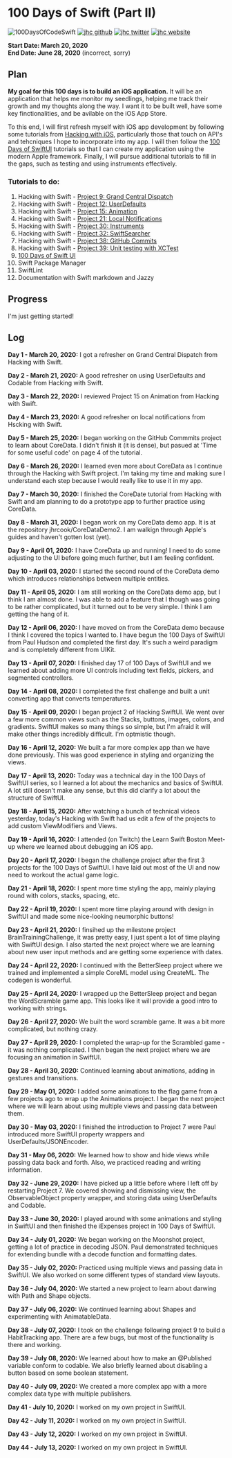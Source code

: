 # 100 Days of Swift (Part II)

![100DaysOfCodeSwift](https://img.shields.io/badge/100DaysOfCode-Swift-FA7343.svg?style=flat&logo=swift)
[![jhc github](https://img.shields.io/badge/GitHub-jhrcook-lightgrey.svg?style=flat&logo=github)](https://github.com/jhrcook)
[![jhc twitter](https://img.shields.io/badge/Twitter-@JoshDoesA-00aced.svg?style=flat&logo=twitter)](https://twitter.com/JoshDoesa)
[![jhc website](https://img.shields.io/badge/Website-Joshua_Cook-5087B2.svg?style=flat&logo=telegram)](https://joshuacook.netlify.com)

**Start Date: March 20, 2020  
End Date: June 28, 2020** (incorrect, sorry)


## Plan

**My goal for this 100 days is to build an iOS application.**
It will be an application that helps me monitor my seedlings, helping me track their growth and my thoughts along the way.
I want it to be built well, have some key finctionalities, and be avilable on the iOS App Store.

To this end, I will first refresh myself with iOS app development by following some tutorials from [Hacking with iOS](https://www.hackingwithswift.com/read), particularly those that touch on API's and tehcniques I hope to incorporate into my app.
I will then follow the [100 Days of SwiftUI](https://www.hackingwithswift.com/100/swiftui) tutorials so that I can create my application using the modern Apple framework.
Finally, I will pursue additional tutorials to fill in the gaps, such as testing and using instruments effectively.


### Tutorials to do:

1. Hacking with Swift - [Project 9: Grand Central Dispatch](https://www.hackingwithswift.com/read/9/overview)
2. Hacking with Swift - [Project 12: UserDefaults](https://www.hackingwithswift.com/read/12/overview)
3. Hacking with Swift - [Project 15: Animation](https://www.hackingwithswift.com/read/15/overview)
4. Hacking with Swift - [Project 21: Local Notifications](https://www.hackingwithswift.com/read/21/overview)
5. Hacking with Swift - [Project 30: Instruments](https://www.hackingwithswift.com/read/30/overview)
6. Hacking with Swift - [Project 32: SwiftSearcher](https://www.hackingwithswift.com/read/32/overview)
7. Hacking with Swift - [Project 38: GitHub Commits](https://www.hackingwithswift.com/read/38/overview)
8. Hacking with Swift - [Project 39: Unit testing with XCTest](https://www.hackingwithswift.com/read/39/overview)
9. [100 Days of Swift UI](https://www.hackingwithswift.com/100/swiftui)
10. Swift Package Manager
11. SwiftLint
12. Documentation with Swift markdown and Jazzy


## Progress

I'm just getting started!


## Log


**Day 1 - March 20, 2020:**
I got a refresher on Grand Central Dispatch from Hacking with Swift.

**Day 2 - March 21, 2020:**
A good refresher on using UserDefaults and Codable from Hacking with Swift.

**Day 3 - March 22, 2020:**
I reviewed Project 15 on Animation from Hacking with Swift.

**Day 4 - March 23, 2020:**
A good refresher on local notifications from Hscking with Swift.

**Day 5 - March 25, 2020:**
I began working on the GitHub Commmits project to learn about CoreData.
I didn't finish it (it is dense), but pasued at 'Time for some useful code' on page 4 of the tutorial.

**Day 6 - March 26, 2020:**
I learned even more about CoreData as I continue through the Hacking with Swift project.
I'm taking my time and making sure I understand each step because I would really like to use it in my app.

**Day 7 - March 30, 2020:**
I finished the CoreDate tutorial from Hacking with Swift and am planning to do a prototype app to further practice using CoreData.

**Day 8 - March 31, 2020:**
I began work on my CoreData demo app.
It is at the repository jhrcook/CoreDataDemo2.
I am walkign through Apple's guides and haven't gotten lost (yet).

**Day 9 - April 01, 2020:**
I have CoreData up and running! I need to do some adjusting to the UI before going much further, but I am feeling confident.

**Day 10 - April 03, 2020:**
I started the second round of the CoreData demo which introduces relationships between multiple entities.

**Day 11 - April 05, 2020:**
I am still working on the CoreData demo app, but I think I am almost done.
I was able to add a feature that I though was going to be rather complicated, but it turned out to be very simple.
I think I am getting the hang of it.

**Day 12 - April 06, 2020:**
I have moved on from the CoreData demo because I think I covered the topics I wanted to.
I have begun the 100 Days of SwiftUI from Paul Hudson and completed the first day.
It's such a weird paradigm and is completely different from UIKit.

**Day 13 - April 07, 2020:**
I finished day 17 of 100 Days of SwiftUI and we learned about adding more UI controls including text fields, pickers, and segmented controllers.

**Day 14 - April 08, 2020:**
I completed the first challenge and built a unit converting app that converts temperatures.

**Day 15 - April 09, 2020:**
I began project 2 of Hacking SwiftUI.
We went over a few more common views such as the Stacks, buttons, images, colors, and gradients.
SwiftUI makes so many things so simple, but I'm afraid it will make other things incredibly difficult.
I'm optmistic though.

**Day 16 - April 12, 2020:**
We built a far more complex app than we have done previously.
This was good experience in styling and organizing the  views.

**Day 17 - April 13, 2020:**
Today was a technical day in the 100 Days of SwiftUI series, so I learned a lot about the mechanics and basics of SwiftUI.
A lot still doesn't make any sense, but this did clarify a lot about the structure of SwiftUI.

**Day 18 - April 15, 2020:**
After watching a bunch of technical videos yesterday, today's Hacking with Swift had us edit a few of the projects to add custom ViewModifiers and Views.

**Day 19 - April 16, 2020:**
I attended (on Twitch) the Learn Swift Boston Meet-up where we learned about debugging an iOS app.

**Day 20 - April 17, 2020:**
I began the challenge project after the first 3 projects for the 100 Days of SwiftUI.
I have laid out most of the UI and now need to workout the actual game logic.

**Day 21 - April 18, 2020:**
I spent more time styling the app, mainly playing round with colors, stacks, spacing, etc.

**Day 22 - April 19, 2020:**
I spent more time playing around with design in SwiftUI and made some nice-looking neumorphic buttons!

**Day 23 - April 21, 2020:**
I finsihed up the milestone project BrainTrainingChallenge, it was pretty easy, I just spent a lot of time playing with SwiftUI design.
I also started the next project where we are learning about new user input methods and are getting some experience with dates.

**Day 24 - April 22, 2020:**
I continued with the BetterSleep project where we trained and implemented a simple CoreML model using CreateML.
The codegen is wonderful.

**Day 25 - April 24, 2020:**
I wrapped up the BetterSleep project and began the WordScramble game app.
This looks like it will provide a good intro to working with strings.

**Day 26 - April 27, 2020:**
We built the word scramble game.
It was a bit more complicated, but nothing crazy.

**Day 27 - April 29, 2020:**
I completed the wrap-up for the Scrambled game - it was nothing complicated.
I then began the next project where we are focusing an animation in SwiftUI.

**Day 28 - April 30, 2020:**
Continued learning about animations, adding in gestures and transitions.

**Day 29 - May 01, 2020:**
I added some animations to the flag game from a few projects ago to wrap up the Animations project.
I began the next project where we will learn about using multiple views and passing data between them.

**Day 30 - May 03, 2020:**
I finished the introduction to Project 7 were Paul introduced more SwiftUI property wrappers and UserDefaults/JSONEncoder.

**Day 31 - May 06, 2020:**
We learned how to show and hide views while passing data back and forth.
Also, we practiced reading and writing information.

**Day 32 - June 29, 2020:**
I have picked up a little before where I left off by restarting Project 7.
We covered showing and dismissing view, the ObservableObject property wrapper, and storing data using UserDefaults and Codable.

**Day 33 - June 30, 2020:**
I played around with some animations and styling in SwiftUI and then finished the iExpenses project in 100 Days of SwiftUI.

**Day 34 - July 01, 2020:**
We began working on the Moonshot project, getting a lot of practice in decoding JSON.
Paul demonstrated techniques for extending bundle with a decode function and formatting dates.

**Day 35 - July 02, 2020:**
Practiced using multiple views and passing data in SwiftUI.
We also worked on some different types of standard view layouts.

**Day 36 - July 04, 2020:**
We started a new project to learn about darwing with Path and Shape objects.

**Day 37 - July 06, 2020:**
We continued learning about Shapes and experimenting with AnimatableData.

**Day 38 - July 07, 2020:**
I took on the challenge following project 9 to build a HabitTracking app.
There are a few bugs, but most of the functionality is there and working.

**Day 39 - July 08, 2020:**
We learned about how to make an @Published variable conform to codable.
We also briefly learned about disabling a button based on some boolean statement.

**Day 40 - July 09, 2020:**
We created a more complex app with a more complex data type with multiple publishers.

**Day 41 - July 10, 2020:**
I worked on my own project in SwiftUI.

**Day 42 - July 11, 2020:**
I worked on my own project in SwiftUI.

**Day 43 - July 12, 2020:**
I worked on my own project in SwiftUI.

**Day 44 - July 13, 2020:**
I worked on my own project in SwiftUI.
